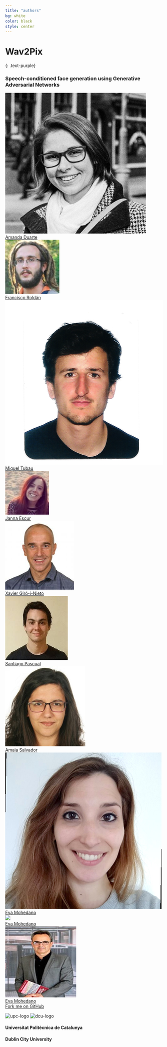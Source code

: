 ```yaml
---
title: "authors"
bg: white
color: black
style: center
---
```

# Wav2Pix
{: .text-purple}

### Speech-conditioned face generation using Generative Adversarial Networks



<div class="author">
    <a href="https://imatge.upc.edu/web/people/amanda-duarte" target="_blank">
      <div class="authorphoto"><img src="./assets/authors/AmandaDuarte.jpg"></div>
      <div>Amanda Duarte</div>
    </a>
</div>
<div class="author">
    <a href="https://www.linkedin.com/in/francisco-rold%C3%A1n-s%C3%A1nchez-870438113/" target="_blank">
      <div class="authorphoto"><img src="./assets/authors/FranRoldan.jpg"></div>
      <div>Francisco Roldán</div>
    </a>
</div>
<div class="author">
    <a href="https://www.linkedin.com/in/miqueltubaupires/" target="_blank">
      <div class="authorphoto"><img src="./assets/authors/MiquelTubau.jpg"></div>
      <div>Miquel Tubau</div>
    </a>
</div>
<div class="author">
    <a href="https://www.linkedin.com/in/janna-escur-i-gelabert-276b1212b/" target="_blank">
      <div class="authorphoto"><img src="./assets/authors/JannaEscur.jpg"></div>
      <div>Janna Escur</div>
    </a>
</div>
<div class="author">
    <a href="https://imatge.upc.edu/web/people/xavier-giro" target="_blank">
      <div class="authorphoto"><img src="./assets/authors/XavierGiro.jpg"></div>
      <div>Xavier Giró-i-Nieto</div>
    </a>
</div>
<div class="author">
    <a href="https://scholar.google.es/citations?user=7cVOyh0AAAAJ&hl=ca" target="_blank">
      <div class="authorphoto"><img src="./assets/authors/SantiPascual.jpeg"></div>
      <div>Santiago Pascual</div>
    </a>
</div>
<div class="author">
    <a href="https://imatge.upc.edu/web/people/amaia-salvador" target="_blank">
      <div class="authorphoto"><img src="./assets/authors/AmaiaSalvador.jpeg"></div>
      <div>Amaia Salvador</div>
    </a>
</div>
<div class="author">
    <a href="https://www.insight-centre.org/users/eva-mohedano" target="_blank">
      <div class="authorphoto"><img src="./assets/authors/EvaMohedano.jpeg"></div>
      <div>Eva Mohedano</div>
    </a>
</div>
<div class="author">
    <a href="http://www.eeng.dcu.ie/~mcguinne/" target="_blank">
      <div class="authorphoto"><img src="./assets/authors/KevinMcGuinness.jpeg"></div>
      <div>Eva Mohedano</div>
    </a>
</div>
<div class="author">
    <a href="https://torres.ai/" target="_blank">
      <div class="authorphoto"><img src="./assets/authors/JordiTorres.jpeg"></div>
      <div>Eva Mohedano</div>
    </a>
</div>


<span id="forkongithub">
  <a href="{{ site.source_link }}" class="bg-blue">
    Fork me on GitHub
  </a>
</span>

![upc-logo](https://imatge.upc.edu/web/sites/default/files/UPC-SIMBOL-positiu-p3005%20%281%29.png)
![dcu-logo](https://upload.wikimedia.org/wikipedia/en/thumb/b/b2/Dublin_City_University_%28logo%29.png/225px-Dublin_City_University_%28logo%29.png)

#### Universitat Politècnica de Catalunya
#### Dublin City University
